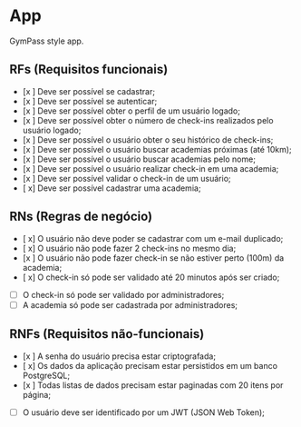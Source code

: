 # App

GymPass style app.

## RFs (Requisitos funcionais)

- [x ] Deve ser possível se cadastrar;
- [x ] Deve ser possível se autenticar;
- [x ] Deve ser possível obter o perfil de um usuário logado;
- [x ] Deve ser possível obter o número de check-ins realizados pelo usuário logado;
- [x ] Deve ser possível o usuário obter o seu histórico de check-ins;
- [x ] Deve ser possível o usuário buscar academias próximas (até 10km);
- [x ] Deve ser possível o usuário buscar academias pelo nome;
- [x ] Deve ser possível o usuário realizar check-in em uma academia;
- [x ] Deve ser possível validar o check-in de um usuário;
- [ x] Deve ser possível cadastrar uma academia;

## RNs (Regras de negócio)

- [ x] O usuário não deve poder se cadastrar com um e-mail duplicado;
- [ x] O usuário não pode fazer 2 check-ins no mesmo dia;
- [x ] O usuário não pode fazer check-in se não estiver perto (100m) da academia;
- [ x] O check-in só pode ser validado até 20 minutos após ser criado;
- [ ] O check-in só pode ser validado por administradores;
- [ ] A academia só pode ser cadastrada por administradores;

## RNFs (Requisitos não-funcionais)

- [x ] A senha do usuário precisa estar criptografada;
- [ x] Os dados da aplicação precisam estar persistidos em um banco PostgreSQL;
- [x ] Todas listas de dados precisam estar paginadas com 20 itens por página;
- [ ] O usuário deve ser identificado por um JWT (JSON Web Token);